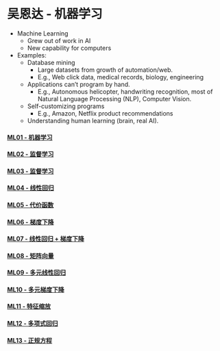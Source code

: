 # 吴恩达 - 机器学习

- Machine Learning
    - Grew out of work in AI
    - New capability for computers
- Examples:
    - Database mining
        - Large datasets from growth of automation/web.
        - E.g., Web click data, medical records, biology, engineering
    - Applications can’t program by hand.
        - E.g., Autonomous helicopter, handwriting recognition, most of Natural Language Processing (NLP), Computer Vision.
    - Self-customizing programs
        - E.g., Amazon, Netflix product recommendations
    - Understanding human learning (brain, real AI).

#### [ML01 - 机器学习](MachineL/ML01)
#### [ML02 - 监督学习](MachineL/ML02)
#### [ML03 - 监督学习](MachineL/ML03)
#### [ML04 - 线性回归](MachineL/ML04)
#### [ML05 - 代价函数](MachineL/ML05)
#### [ML06 - 梯度下降](MachineL/ML06)
#### [ML07 - 线性回归 + 梯度下降](MachineL/ML07)
#### [ML08 - 矩阵向量](MachineL/ML08)
#### [ML09 - 多元线性回归](MachineL/ML09)
#### [ML10 - 多元梯度下降](MachineL/ML10)
#### [ML11 - 特征缩放](MachineL/ML11)
#### [ML12 - 多项式回归](MachineL/ML12)
#### [ML13 - 正规方程](MachineL/ML13)
